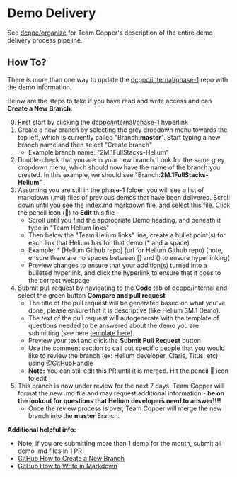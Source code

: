 # Demo Delivery 

See [dcppc/organize](https://github.com/dcppc/organize/blob/master/reporting/README.md) for Team Copper's description of the entire demo delivery process pipeline. 

## How To?
There is more than one way to update the [dcppc/internal/phase-1](https://github.com/dcppc/internal/blob/master/phase-1) repo with the demo information.

Below are the steps to take if you have read and write access and can **Create a New Branch**: 

0) First start by clicking the [dcppc/internal/phase-1](https://github.com/dcppc/internal/blob/master/phase-1) hyperlink
1) Create a new branch by selecting the grey dropdown menu towards the top left, which is currently called "Branch:**master**". Start typing a new branch name and then select "Create branch"
    - Example branch name: "2M.1FullStacks-Helium"
2) Double-check that you are in your new branch. Look for the same grey dropdown menu, which should now have the name of the branch you created. In this example, we should see "Branch:**2M.1FullStacks-Helium**" . 
3) Assuming you are still in the phase-1 folder, you will see a list of markdown (.md) files of previous demos that have been delivered. Scroll down until you see the index.md markdown file, and select this file. Click the pencil icon (:pencil:) to **Edit** this file
    - Scroll until you find the appropriate Demo heading, and beneath it type in "Team Helium links"
    - Then below the "Team Helium links" line, create a bullet point(s) for each link that Helium has for that demo (* and a space)
    - Example: * [Helium Github repo] (url for Helium Github repo) (note, ensure there are no spaces between [] and () to ensure hyperlinking) 
     - Preview changes to ensure that your addition(s) turned into a bulleted hyperlink, and click the hyperlink to ensure
    that it goes to the correct webpage
4) Submit pull request by navigating to the **Code** tab of dcppc/internal and select the green button **Compare and pull request**
    - The title of the pull request will be generated based on what you've done, please ensure that it is descriptive (like Helium 3M.1 Demo).
    - The text of the pull request will autogenerate with the template of questions needed to be answered about the demo you are submitting (see here [template here](https://github.com/dcppc/internal/blob/master/.github/pull_request_template.md)). 
    - Preview your text and click the **Submit Pull Request** button 
    - Use the comment section to call out specific people that you would like to review the branch (ex: Helium developer, Claris, Titus, etc) using @GitHubHandle
    - **Note:** You can still edit this PR until it is merged. Hit the pencil :pencil: icon to edit 
5) This branch is now under review for the next 7 days. Team Copper will format the new .md file and may request additional information - **be on the lookout for questions that Helium developers need to answer!!!!**
    - Once the review process is over, Team Copper will merge the new branch into the **master** Branch. 
    

**Additional helpful info:** 
* Note: if you are submitting more than 1 demo for the month, submit all demo .md files in 1 PR
* [GitHub How to Create a New Branch](https://help.github.com/articles/creating-and-deleting-branches-within-your-repository/) 
* [GitHub How to Write in Markdown](https://guides.github.com/features/mastering-markdown/)
